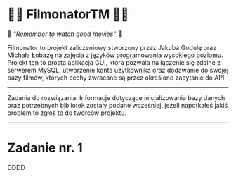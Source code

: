 # 🤜🏻 FilmonatorTM 🤛🏻

😤 *"Remember to watch good movies"* 😤

Filmonator to projekt zaliczeniowy stworzony przez Jakuba Godulę oraz Michała Łobazę na zajęcia z języków programowania wysokiego poziomu. Projekt ten to prosta aplikacja GUI, która pozwala na łączenie się zdalne z serwerem MySQL, utworzenie konta użytkownika oraz dodawanie do swojej bazy filmów, których cechy zwracane są przez określone zapytanie do API. 

----------------------------------------------------------------------------------------------------------------------------------------------------------------------

Zadania do rozwiązania:
Informacje dotyczące inicjalizowania bazy danych oraz potrzebnych bibliotek zostały podane wcześniej, jeżeli napotkałeś jakiś problem to zgłoś to do twórców projektu. 

----------------------------------------------------------------------------------------------------------------------------------------------------------------------
# Zadanie nr. 1
  DDDD

